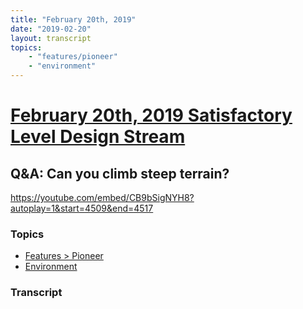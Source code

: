 ```yaml
---
title: "February 20th, 2019"
date: "2019-02-20"
layout: transcript
topics: 
    - "features/pioneer"
    - "environment"
---
```

# [February 20th, 2019 Satisfactory Level Design Stream](../2019-02-20.md)
## Q&A: Can you climb steep terrain?
https://youtube.com/embed/CB9bSigNYH8?autoplay=1&start=4509&end=4517
### Topics
* [Features > Pioneer](../topics/features/pioneer.md)
* [Environment](../topics/environment.md)

### Transcript

> 
